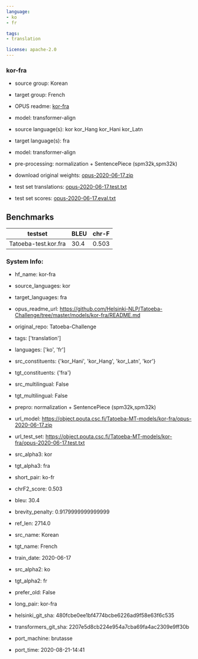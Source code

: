 ```yaml
---
language: 
- ko
- fr

tags:
- translation

license: apache-2.0
---
```


### kor-fra

* source group: Korean 
* target group: French 
*  OPUS readme: [kor-fra](https://github.com/Helsinki-NLP/Tatoeba-Challenge/tree/master/models/kor-fra/README.md)

*  model: transformer-align
* source language(s): kor kor_Hang kor_Hani kor_Latn
* target language(s): fra
* model: transformer-align
* pre-processing: normalization + SentencePiece (spm32k,spm32k)
* download original weights: [opus-2020-06-17.zip](https://object.pouta.csc.fi/Tatoeba-MT-models/kor-fra/opus-2020-06-17.zip)
* test set translations: [opus-2020-06-17.test.txt](https://object.pouta.csc.fi/Tatoeba-MT-models/kor-fra/opus-2020-06-17.test.txt)
* test set scores: [opus-2020-06-17.eval.txt](https://object.pouta.csc.fi/Tatoeba-MT-models/kor-fra/opus-2020-06-17.eval.txt)

## Benchmarks

| testset               | BLEU  | chr-F |
|-----------------------|-------|-------|
| Tatoeba-test.kor.fra 	| 30.4 	| 0.503 |


### System Info: 
- hf_name: kor-fra

- source_languages: kor

- target_languages: fra

- opus_readme_url: https://github.com/Helsinki-NLP/Tatoeba-Challenge/tree/master/models/kor-fra/README.md

- original_repo: Tatoeba-Challenge

- tags: ['translation']

- languages: ['ko', 'fr']

- src_constituents: {'kor_Hani', 'kor_Hang', 'kor_Latn', 'kor'}

- tgt_constituents: {'fra'}

- src_multilingual: False

- tgt_multilingual: False

- prepro:  normalization + SentencePiece (spm32k,spm32k)

- url_model: https://object.pouta.csc.fi/Tatoeba-MT-models/kor-fra/opus-2020-06-17.zip

- url_test_set: https://object.pouta.csc.fi/Tatoeba-MT-models/kor-fra/opus-2020-06-17.test.txt

- src_alpha3: kor

- tgt_alpha3: fra

- short_pair: ko-fr

- chrF2_score: 0.503

- bleu: 30.4

- brevity_penalty: 0.9179999999999999

- ref_len: 2714.0

- src_name: Korean

- tgt_name: French

- train_date: 2020-06-17

- src_alpha2: ko

- tgt_alpha2: fr

- prefer_old: False

- long_pair: kor-fra

- helsinki_git_sha: 480fcbe0ee1bf4774bcbe6226ad9f58e63f6c535

- transformers_git_sha: 2207e5d8cb224e954a7cba69fa4ac2309e9ff30b

- port_machine: brutasse

- port_time: 2020-08-21-14:41